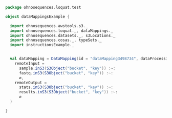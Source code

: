 
```scala
package ohnosequences.loquat.test

object dataMappingsExample {

  import ohnosequences.awstools.s3._
  import ohnosequences.loquat._, dataMappings._
  import ohnosequences.datasets._, s3Locations._
  import ohnosequences.cosas._, typeSets._
  import instructionsExample._


  val dataMapping = DataMapping(id = "dataMapping3498734", dataProcessing = instructs)(
    remoteInput =
      sample.inS3(S3Object("bucket", "key")) :~:
      fastq.inS3(S3Object("bucket", "key")) :~:
      ∅,
    remoteOutput =
      stats.inS3(S3Object("bucket", "key")) :~:
      results.inS3(S3Object("bucket", "key")) :~:
      ∅
  )

}

```




[test/scala/ohnosequences/loquat/dataMappings.scala]: dataMappings.scala.md
[test/scala/ohnosequences/loquat/instructions.scala]: instructions.scala.md
[main/scala/ohnosequences/loquat/dataProcessing.scala]: ../../../../main/scala/ohnosequences/loquat/dataProcessing.scala.md
[main/scala/ohnosequences/loquat/workers.scala]: ../../../../main/scala/ohnosequences/loquat/workers.scala.md
[main/scala/ohnosequences/loquat/managers.scala]: ../../../../main/scala/ohnosequences/loquat/managers.scala.md
[main/scala/ohnosequences/loquat/daemons.scala]: ../../../../main/scala/ohnosequences/loquat/daemons.scala.md
[main/scala/ohnosequences/loquat/loquats.scala]: ../../../../main/scala/ohnosequences/loquat/loquats.scala.md
[main/scala/ohnosequences/loquat/utils.scala]: ../../../../main/scala/ohnosequences/loquat/utils.scala.md
[main/scala/ohnosequences/loquat/dataMappings.scala]: ../../../../main/scala/ohnosequences/loquat/dataMappings.scala.md
[main/scala/ohnosequences/loquat/configs.scala]: ../../../../main/scala/ohnosequences/loquat/configs.scala.md